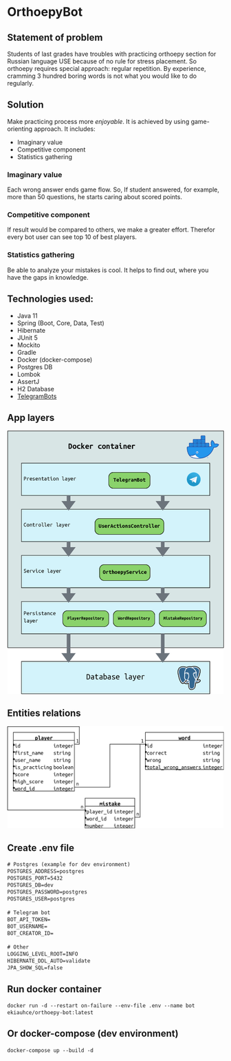 # OrthoepyBot

## Statement of problem

Students of last grades have troubles with practicing orthoepy section for Russian language USE because of no rule for stress placement. So orthoepy requires special approach: regular repetition. By experience, cramming 3 hundred boring words is not what you would like to do regularly.

## Solution

Make practicing process more *enjoyable*. It is achieved by using game-orienting approach. It includes:
* Imaginary value
* Competitive component
* Statistics gathering

### Imaginary value

Each wrong answer ends game flow.  So, If student answered, for example, more than 50 questions, he starts caring about scored points.

### Competitive component

If result would be compared to others, we make a greater effort. Therefor every bot user can see top 10 of best players.
 
### Statistics gathering

Be able to analyze your mistakes is cool. It helps to find out, where you have the gaps in knowledge.

## Technologies used:

  - Java 11
  - Spring (Boot, Core, Data, Test)
  - Hibernate
  - JUnit 5
  - Mockito  
  - Gradle    
  - Docker (docker-compose)
  - Postgres DB
  - Lombok
  - AssertJ
  - H2 Database
  - [TelegramBots](https://github.com/rubenlagus/TelegramBots)

## App layers

![layers](img/app.png)

## Entities relations

![entities](img/entities.png)

## Create .env file

```
# Postgres (example for dev environment)
POSTGRES_ADDRESS=postgres
POSTGRES_PORT=5432
POSTGRES_DB=dev
POSTGRES_PASSWORD=postgres
POSTGRES_USER=postgres

# Telegram bot
BOT_API_TOKEN=
BOT_USERNAME=
BOT_CREATOR_ID=

# Other
LOGGING_LEVEL_ROOT=INFO
HIBERNATE_DDL_AUTO=validate
JPA_SHOW_SQL=false
```

## Run docker container

```
docker run -d --restart on-failure --env-file .env --name bot ekiauhce/orthoepy-bot:latest
```

## Or docker-compose (dev environment)

```
docker-compose up --build -d
```
